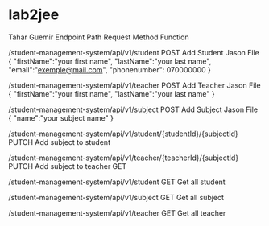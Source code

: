 # lab2jee

Tahar Guemir
Endpoint Path                                                    Request Method     Function

/student-management-system/api/v1/student	                          POST          Add Student
Jason File
{
"firstName":"your first name",
"lastName":"your last name",
"email":"exemple@mail.com",
"phonenumber": 070000000
}

/student-management-system/api/v1/teacher	                          POST              Add Teacher
Jason File
{
"firstName":"your first name",
"lastName":"your last name"
}

/student-management-system/api/v1/subject	                          POST              Add Subject
Jason File
{
"name":"your subject name"
}

/student-management-system/api/v1/student/{studentId}/{subjectId}     PUTCH             Add subject to student

/student-management-system/api/v1/teacher/{teacherId}/{subjectId}     PUTCH             Add subject to teacher	        GET

/student-management-system/api/v1/student                             GET               Get all student

/student-management-system/api/v1/subject                             GET               Get all subject

/student-management-system/api/v1/teacher                             GET               Get all teacher
